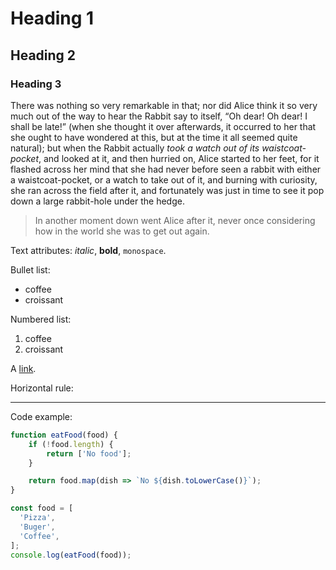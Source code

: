 # Heading 1

## Heading 2

### Heading 3

There was nothing so very remarkable in that; nor did Alice think it so very much out of the way to hear the Rabbit say to itself, “Oh dear! Oh dear! I shall be late!” (when she thought it over afterwards, it occurred to her that she ought to have wondered at this, but at the time it all seemed quite natural); but when the Rabbit actually *took a watch out of its waistcoat-pocket*, and looked at it, and then hurried on, Alice started to her feet, for it flashed across her mind that she had never before seen a rabbit with either a waistcoat-pocket, or a watch to take out of it, and burning with curiosity, she ran across the field after it, and fortunately was just in time to see it pop down a large rabbit-hole under the hedge.

> In another moment down went Alice after it, never once considering how in the world she was to get out again.

Text attributes: _italic_, **bold**, `monospace`.

Bullet list:

* coffee
* croissant

Numbered list:

1. coffee
2. croissant

A [link](http://example.com).

Horizontal rule:

---

Code example:

```js
function eatFood(food) {
    if (!food.length) {
        return ['No food'];
    }

    return food.map(dish => `No ${dish.toLowerCase()}`);
}

const food = [
  'Pizza',
  'Buger',
  'Coffee',
];
console.log(eatFood(food));
```
